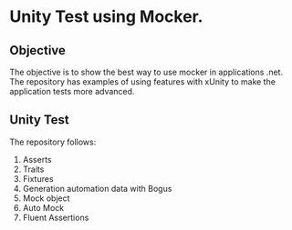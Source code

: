 # Unity Test using Mocker.

## Objective

The objective is to show the best way to use mocker in applications .net.
The repository has examples of using features with xUnity to make the application tests more advanced.

## Unity Test

The repository follows:

1. Asserts
1. Traits 
1. Fixtures
1. Generation automation data with Bogus
1. Mock object
1. Auto Mock
1. Fluent Assertions


